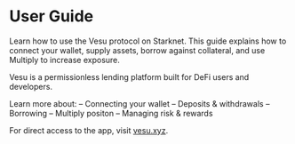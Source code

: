 
# User Guide

Learn how to use the Vesu protocol on Starknet. This guide explains how to connect your wallet, supply assets, borrow against collateral, and use Multiply to increase exposure. 

Vesu is a permissionless lending platform built for DeFi users and developers.

Learn more about:
– Connecting your wallet
– Deposits & withdrawals
– Borrowing
– Multiply positon
– Managing risk & rewards

For direct access to the app, visit [vesu.xyz](https://vesu.xyz/).